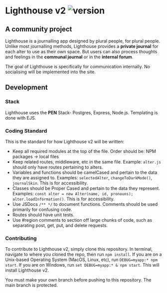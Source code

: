 # Lighthouse v2 ![version](https://img.shields.io/static/v1.svg?label=v.&message=0.0.1&color=blue)

## A community project
Lighthouse is a journalling app designed by plural people, for plural people. Unlike most journalling methods, Lighthouse provides a **private journal** for each alter to use as their own space. But users can also process thoughts and feelings in the **communal journal** or in the **internal forum**.

The goal of Lighthouse is specifically for communication internally. No socialising will be implemented into the site.

## Development
### Stack
Lighthouse uses the **PEN** Stack- Postgres, Express, Node.js. Templating is done with EJS.

### Coding Standard
This is the standard for how Lighthouse v2 will be written:

- Keep all required modules at the top of the file. Order should be: NPM packages -> local files
- Keep related routes, middleware, etc in the same file. Example: `alter.js` should only have routes pertaining to alters.
- Variables and functions should be camelCased and pertain to the data they are assigned to. Examples: `selectedAlter`, `changeToDarkMode()`, `journalSkin`. This is for accessibility.
- Classes should be Proper Cased and pertain to the data they represent. Examples: `const alter = new Alter(name, id, pronouns); alter.loadInformation()`. This is for accessibility.
- Use JSDocs `/** */` to document functions. Comments should be used primarily for confusing code.
- Routes should have unit tests.
- Use #region comments to section off large chunks of code, such as separating post, get, put, and delete requests.

### Contributing
To contribute to Lighthouse v2, simply clone this repository. In terminal, navigate to where you cloned the repo, then run `npm install`. If you are on a Unix-based Operating System (MacOS, Linux, etc), run `DEBUG=myapp:* npm start`. If you are on Windows, run `set DEBUG=myapp:* & npm start`. This will install Lighthouse v2.

You must make your own branch before pushing to this repository. The main branch is protected.
